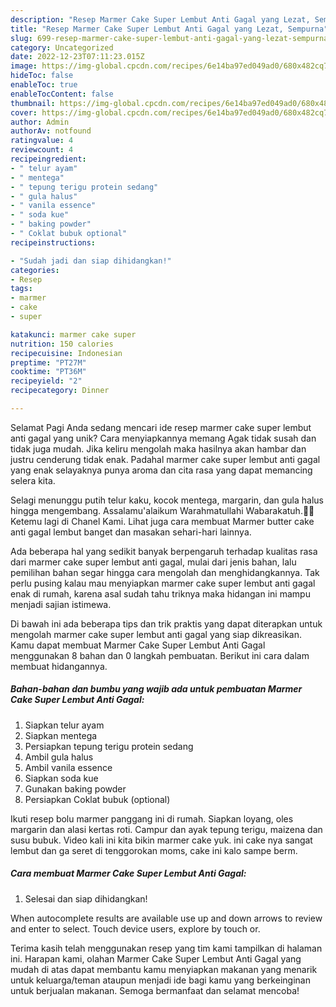 ```yaml
---
description: "Resep Marmer Cake Super Lembut Anti Gagal yang Lezat, Sempurna"
title: "Resep Marmer Cake Super Lembut Anti Gagal yang Lezat, Sempurna"
slug: 699-resep-marmer-cake-super-lembut-anti-gagal-yang-lezat-sempurna
category: Uncategorized
date: 2022-12-23T07:11:23.015Z
image: https://img-global.cpcdn.com/recipes/6e14ba97ed049ad0/680x482cq70/marmer-cake-super-lembut-anti-gagal-foto-resep-utama.jpg
hideToc: false
enableToc: true
enableTocContent: false
thumbnail: https://img-global.cpcdn.com/recipes/6e14ba97ed049ad0/680x482cq70/marmer-cake-super-lembut-anti-gagal-foto-resep-utama.jpg
cover: https://img-global.cpcdn.com/recipes/6e14ba97ed049ad0/680x482cq70/marmer-cake-super-lembut-anti-gagal-foto-resep-utama.jpg
author: Admin
authorAv: notfound
ratingvalue: 4
reviewcount: 4
recipeingredient:
- " telur ayam"
- " mentega"
- " tepung terigu protein sedang"
- " gula halus"
- " vanila essence"
- " soda kue"
- " baking powder"
- " Coklat bubuk optional"
recipeinstructions:

- "Sudah jadi dan siap dihidangkan!"
categories:
- Resep
tags:
- marmer
- cake
- super

katakunci: marmer cake super 
nutrition: 150 calories
recipecuisine: Indonesian
preptime: "PT27M"
cooktime: "PT36M"
recipeyield: "2"
recipecategory: Dinner

---
```



Selamat Pagi Anda sedang mencari ide resep marmer cake super lembut anti gagal yang unik? Cara menyiapkannya memang Agak tidak susah dan tidak juga mudah. Jika keliru mengolah maka hasilnya akan hambar dan justru cenderung tidak enak. Padahal marmer cake super lembut anti gagal yang enak selayaknya punya aroma dan cita rasa yang dapat memancing selera kita.


Selagi menunggu putih telur kaku, kocok mentega, margarin, dan gula halus hingga mengembang. Assalamu&#39;alaikum Warahmatullahi Wabarakatuh.🙏🏻Ketemu lagi di Chanel Kami. Lihat juga cara membuat Marmer butter cake anti gagal lembut banget dan masakan sehari-hari lainnya.

Ada beberapa hal yang sedikit banyak berpengaruh terhadap kualitas rasa dari marmer cake super lembut anti gagal, mulai dari jenis bahan, lalu pemilihan bahan segar hingga cara mengolah dan menghidangkannya. Tak perlu pusing kalau mau menyiapkan marmer cake super lembut anti gagal enak di rumah, karena asal sudah tahu triknya maka hidangan ini mampu menjadi sajian istimewa.


Di bawah ini ada beberapa tips dan trik praktis yang dapat diterapkan untuk mengolah marmer cake super lembut anti gagal yang siap dikreasikan. Kamu dapat membuat Marmer Cake Super Lembut Anti Gagal menggunakan 8 bahan dan 0 langkah pembuatan. Berikut ini cara dalam membuat hidangannya.

<!--inarticleads1-->

##### Bahan-bahan dan bumbu yang wajib ada untuk pembuatan Marmer Cake Super Lembut Anti Gagal:

1. Siapkan  telur ayam
1. Siapkan  mentega
1. Persiapkan  tepung terigu protein sedang
1. Ambil  gula halus
1. Ambil  vanila essence
1. Siapkan  soda kue
1. Gunakan  baking powder
1. Persiapkan  Coklat bubuk (optional)


Ikuti resep bolu marmer panggang ini di rumah. Siapkan loyang, oles margarin dan alasi kertas roti. Campur dan ayak tepung terigu, maizena dan susu bubuk. Video kali ini kita bikin marmer cake yuk. ini cake nya sangat lembut dan ga seret di tenggorokan moms, cake ini kalo sampe berm. 

<!--inarticleads2-->

##### Cara membuat Marmer Cake Super Lembut Anti Gagal:


1. Selesai dan siap dihidangkan!

When autocomplete results are available use up and down arrows to review and enter to select. Touch device users, explore by touch or. 

Terima kasih telah menggunakan resep yang tim kami tampilkan di halaman ini. Harapan kami, olahan Marmer Cake Super Lembut Anti Gagal yang mudah di atas dapat membantu kamu menyiapkan makanan yang menarik untuk keluarga/teman ataupun menjadi ide bagi kamu yang berkeinginan untuk berjualan makanan. Semoga bermanfaat dan selamat mencoba!
